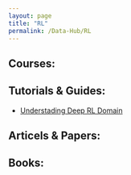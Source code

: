 ```yaml
---
layout: page
title: "RL"
permalink: /Data-Hub/RL
---
```


## Courses:

## Tutorials & Guides:
* [Understading Deep RL Domain](https://towardsdatascience.com/a-journey-into-deep-reinforcement-learning-41b6ee5e860e)

## Articels & Papers:

## Books:
